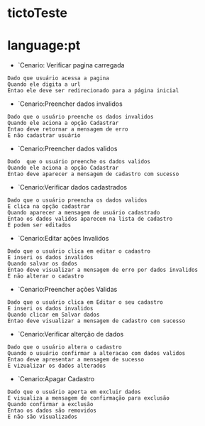 # tictoTeste
# language:pt

- `Cenario: Verificar pagina carregada
```
Dado que usuário acessa a pagina
Quando ele digita a url
Entao ele deve ser redirecionado para a página inicial
```
- `Cenario:Preencher dados invalidos
```
Dado que o usuário preenche os dados invalidos
Quando ele aciona a opção Cadastrar
Entao deve retornar a mensagem de erro
E não cadastrar usuário
```
- `Cenario:Preencher dados validos
```
Dado  que o usuário preenche os dados validos
Quando ele aciona a opção Cadastrar
Entao deve aparecer a mensagem de cadastro com sucesso
```
- `Cenario:Verificar dados cadastrados
```
Dado que o usuário preencha os dados validos
E clica na opção cadastrar
Quando aparecer a mensagem de usuário cadastrado
Entao os dados validos aparecem na lista de cadastro
E podem ser editados
```
- `Cenario:Editar ações Invalidos
```
Dado que o usuário clica em editar o cadastro
E inseri os dados invalidos
Quando salvar os dados
Entao deve visualizar a mensagem de erro por dados invalidos
E não alterar o cadastro
```
- `Cenario:Preencher ações Validas
```
Dado que o usuário clica em Editar o seu cadastro
E inseri os dados invalidos
Quando clicar em Salvar dados
Entao deve visualizar a mensagem de cadastro com sucesso
```
- `Cenario:Verificar alterção de dados
```
Dado que o usuário altera o cadastro
Quando o usuário confirmar a alteracao com dados validos
Entao deve apresentar a mensagem de sucesso
E vizualizar os dados alterados
```
- `Cenario:Apagar Cadastro
```
Dado que o usuário aperta em excluir dados
E visualiza a mensagem de confirmação para exclusão
Quando confirmar a exclusão
Entao os dados são removidos 
E não são visualizados 
```
